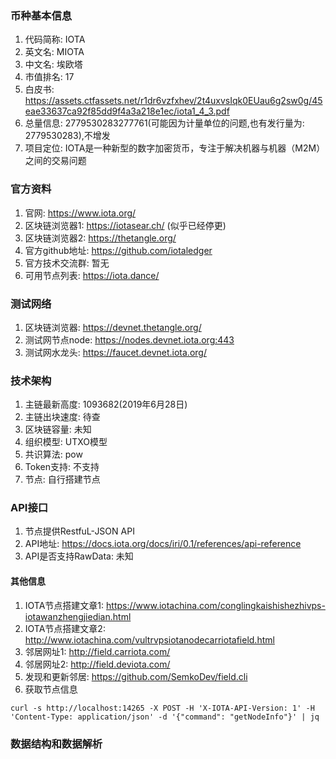 ### 币种基本信息
1. 代码简称: IOTA
2. 英文名: MIOTA
3. 中文名: 埃欧塔
4. 市值排名: 17
5. 白皮书: https://assets.ctfassets.net/r1dr6vzfxhev/2t4uxvsIqk0EUau6g2sw0g/45eae33637ca92f85dd9f4a3a218e1ec/iota1_4_3.pdf
6. 总量信息: 2779530283277761(可能因为计量单位的问题,也有发行量为: 2779530283),不增发
7. 项目定位: IOTA是一种新型的数字加密货币，专注于解决机器与机器（M2M）之间的交易问题

### 官方资料
1. 官网: https://www.iota.org/
2. 区块链浏览器1: https://iotasear.ch/  (似乎已经停更)
3. 区块链浏览器2: https://thetangle.org/
4. 官方github地址: https://github.com/iotaledger
5. 官方技术交流群: 暂无
6. 可用节点列表: https://iota.dance/

### 测试网络
1. 区块链浏览器: https://devnet.thetangle.org/
2. 测试网节点node: https://nodes.devnet.iota.org:443
3. 测试网水龙头: https://faucet.devnet.iota.org/

### 技术架构
1. 主链最新高度: 1093682(2019年6月28日)
2. 主链出块速度: 待查
3. 区块链容量: 未知
4. 组织模型: UTXO模型
5. 共识算法: pow
6. Token支持: 不支持
7. 节点: 自行搭建节点

### API接口
1. 节点提供RestfuL-JSON API
2. API地址: https://docs.iota.org/docs/iri/0.1/references/api-reference
3. API是否支持RawData: 未知

#### 其他信息
1. IOTA节点搭建文章1: https://www.iotachina.com/conglingkaishishezhivps-iotawanzhengjiedian.html
2. IOTA节点搭建文章2: http://www.iotachina.com/vultrvpsiotanodecarriotafield.html
3. 邻居网址1: http://field.carriota.com/
4. 邻居网址2: http://field.deviota.com/
6. 发现和更新邻居: https://github.com/SemkoDev/field.cli
7. 获取节点信息
```
curl -s http://localhost:14265 -X POST -H 'X-IOTA-API-Version: 1' -H 'Content-Type: application/json' -d '{"command": "getNodeInfo"}' | jq
```

### 数据结构和数据解析

